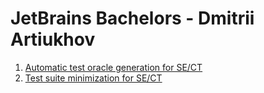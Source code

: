 # JetBrains Bachelors - Dmitrii Artiukhov

1. [Automatic test oracle generation for SE/CT](./AUTOMATIC_TEST_GENERATION.md)
2. [Test suite minimization for SE/CT](./TEST_SUIT_MINIMIZATION.md)